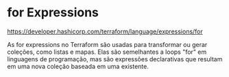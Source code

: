 # for Expressions

https://developer.hashicorp.com/terraform/language/expressions/for

As for expressions no Terraform são usadas para transformar ou gerar coleções, como listas e mapas. Elas são semelhantes a loops "for" em linguagens de programação, mas são expressões declarativas que resultam em uma nova coleção baseada em uma existente.
